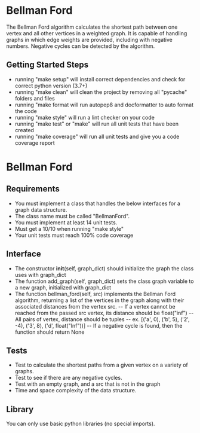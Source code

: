 # Bellman Ford

The Bellman Ford algorithm calculates the shortest path between one vertex and all other vertices in a weighted graph. It is capable of handling graphs in which edge weights are provided, including with negative numbers. Negative cycles can be detected by the algorithm.

## Getting Started Steps

- running "make setup" will install correct dependencies and check for correct python version (3.7+)
- running "make clean" will clean the project by removing all "pycache" folders and files
- running "make format will run autopep8 and docformatter to auto format the code
- running "make style" will run a lint checker on your code
- running "make test" or "make" will run all unit tests that have been created
- running "make coverage" will run all unit tests and give you a code coverage report

# Bellman Ford

## Requirements

- You must implement a class that handles the below interfaces for a graph data structure.
- The class name must be called "BellmanFord".
- You must implement at least 14 unit tests.
- Must get a 10/10 when running "make style"
- Your unit tests must reach 100% code coverage

## Interface

- The constructor __init__(self, graph_dict) should initialize the graph the class uses with graph_dict
- The function add_graph(self, graph_dict) sets the class graph variable to a new graph, initialized with graph_dict
- The function bellman_ford(self, src) implements the Bellman Ford algorithm, returning a list of the vertices in the graph along with their associated distances from the vertex src.
      -- If a vertex cannot be reached from the passed src vertex, its distance should be float("inf")
      -- All pairs of vertex, distance should be tuples
      -- ex. [('a', 0), ('b', 5), ('2', -4), ('3', 8), ('d', float("Inf"))]
      -- If a negative cycle is found, then the function should return None

## Tests

- Test to calculate the shortest paths from a given vertex on a variety of graphs.
- Test to see if there are any negative cycles.
- Test with an empty graph, and a src that is not in the graph
- Time and space complexity of the data structure.

## Library

You can only use basic python libraries (no special imports).

